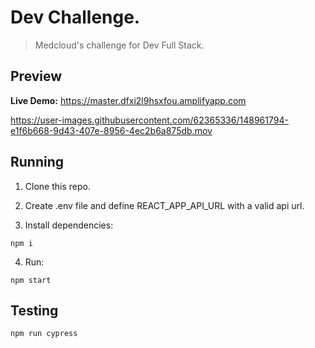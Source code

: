# Dev Challenge.

> Medcloud's challenge for Dev Full Stack.

## Preview

**Live Demo:** https://master.dfxi2l9hsxfou.amplifyapp.com

https://user-images.githubusercontent.com/62365336/148961794-e1f6b668-9d43-407e-8956-4ec2b6a875db.mov

## Running

1. Clone this repo.

2. Create .env file and define REACT_APP_API_URL with a valid api url.

3. Install dependencies:

`npm i`

4. Run:

`npm start`

## Testing

`npm run cypress`
